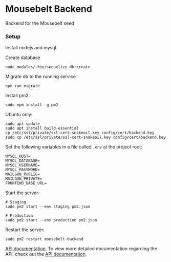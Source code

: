 # Mousebelt Backend

Backend for the Mousebelt seed

### Setup
Install nodejs and mysql.

Create database
```
node_modules/.bin/sequelize db:create
```

Migrate db to the running service
```
npm run migrate
```

Install pm2:
```
sudo npm install -g pm2
```

Ubuntu only:
```
sudo apt update
sudo apt install build-essential
cp /etc/ssl/private/ssl-cert-snakeoil.key config/cert/backend.key
sudo cp /etc/ssl/private/ssl-cert-snakeoil.key config/cert/backend.key
```

Set the following variables in a file called `.env` at the project root:
```
MYSQL_HOST=
MYSQL_DATABASE=
MYSQL_USERNAME=
MYSQL_PASSWORD=
MAILGUN_PUBLIC=
MAILGUN_PRIVATE=
FRONTEND_BASE_URL=
```

Start the server:
```
# Staging
sudo pm2 start --env staging pm2.json

# Production
sudo pm2 start --env production pm2.json
```

Restart the server:

```
sudo pm2 restart mousebelt-backend
```

[API documentation](https://github.com/norestlabs/starter-backend/wiki).
To view more detailed documentation regarding the API, check out the [API documentation](https://github.com/norestlabs/starter-backend/blob/master/API_DOC.md).
